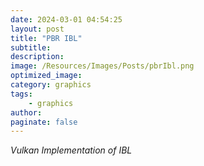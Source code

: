 ```yaml
---
date: 2024-03-01 04:54:25
layout: post
title: "PBR IBL"
subtitle:
description:
image: /Resources/Images/Posts/pbrIbl.png
optimized_image:
category: graphics
tags:
    - graphics
author:
paginate: false
---
```


*Vulkan Implementation of IBL*